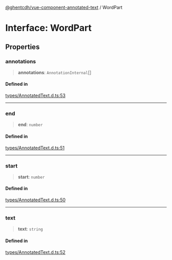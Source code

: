 [@ghentcdh/vue-component-annotated-text](../globals.md) / WordPart

# Interface: WordPart

## Properties

### annotations

> **annotations**: `AnnotationInternal`[]

#### Defined in

[types/AnnotatedText.d.ts:53](https://github.com/GhentCDH/vue_component_annotated_text/blob/59a5cff35d6965ffe0b2afa94949652f590d3fbd/src/types/AnnotatedText.d.ts#L53)

***

### end

> **end**: `number`

#### Defined in

[types/AnnotatedText.d.ts:51](https://github.com/GhentCDH/vue_component_annotated_text/blob/59a5cff35d6965ffe0b2afa94949652f590d3fbd/src/types/AnnotatedText.d.ts#L51)

***

### start

> **start**: `number`

#### Defined in

[types/AnnotatedText.d.ts:50](https://github.com/GhentCDH/vue_component_annotated_text/blob/59a5cff35d6965ffe0b2afa94949652f590d3fbd/src/types/AnnotatedText.d.ts#L50)

***

### text

> **text**: `string`

#### Defined in

[types/AnnotatedText.d.ts:52](https://github.com/GhentCDH/vue_component_annotated_text/blob/59a5cff35d6965ffe0b2afa94949652f590d3fbd/src/types/AnnotatedText.d.ts#L52)
